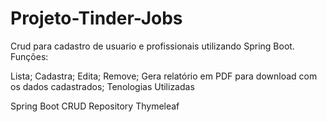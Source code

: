 # Projeto-Tinder-Jobs
Crud para cadastro de usuario e profissionais utilizando Spring Boot.
Funções:

Lista;
Cadastra;
Edita;
Remove;
Gera relatório em PDF para download com os dados cadastrados;
Tenologias Utilizadas

Spring Boot
CRUD Repository
Thymeleaf
